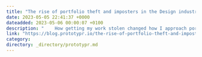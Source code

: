 ```yaml
---
title: "The rise of portfolio theft and imposters in the Design industry"
date: 2023-05-05 22:41:37 +0000
dateadded: 2023-05-06 00:00:07 +0100
description: "    How getting my work stolen changed how I approach portfolios and my design career  Continue reading on Prototypr »  "
link: "https://blog.prototypr.io/the-rise-of-portfolio-theft-and-imposters-in-the-design-industry-927ecede79f5?source=rss----eb297ea1161a---4"
category:
directory: _directory/prototypr.md
---
```

